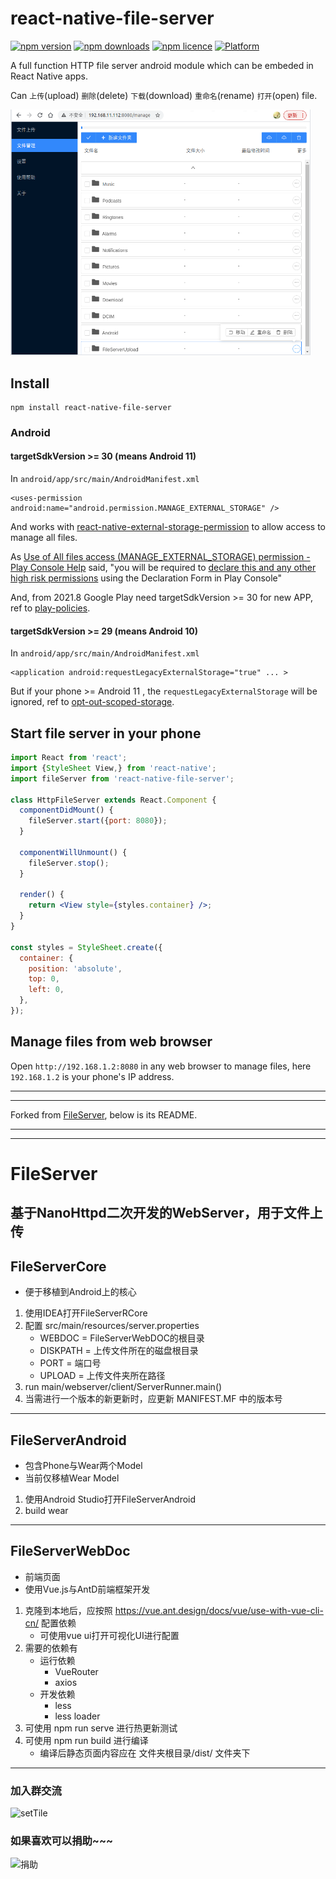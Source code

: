 # react-native-file-server

[![npm version](http://img.shields.io/npm/v/react-native-file-server.svg?style=flat-square)](https://npmjs.org/package/react-native-file-server "View this project on npm")
[![npm downloads](http://img.shields.io/npm/dm/react-native-file-server.svg?style=flat-square)](https://npmjs.org/package/react-native-file-server "View this project on npm")
[![npm licence](http://img.shields.io/npm/l/react-native-file-server.svg?style=flat-square)](https://npmjs.org/package/react-native-file-server "View this project on npm")
[![Platform](https://img.shields.io/badge/platform-android-989898.svg?style=flat-square)](https://npmjs.org/package/react-native-file-server "View this project on npm")

A full function HTTP file server android module which can be embeded in React Native apps.

Can `上传`(upload) `删除`(delete) `下载`(download) `重命名`(rename) `打开`(open) file.

<img src="https://raw.githubusercontent.com/flyskywhy/react-native-file-server/master/assets/manage.png" width="480">

## Install

```shell
npm install react-native-file-server
```

### Android
#### targetSdkVersion >= 30 (means Android 11)
In `android/app/src/main/AndroidManifest.xml`
```
<uses-permission android:name="android.permission.MANAGE_EXTERNAL_STORAGE" />
```

And works with [react-native-external-storage-permission](https://github.com/leonredfish/react-native-external-storage-permission) to allow access to manage all files.

As [Use of All files access (MANAGE_EXTERNAL_STORAGE) permission - Play Console Help](https://support.google.com/googleplay/android-developer/answer/10467955) said, "you will be required to [declare this and any other high risk permissions](https://support.google.com/googleplay/android-developer/answer/9214102) using the Declaration Form in Play Console"

And, from 2021.8 Google Play need targetSdkVersion >= 30 for new APP, ref to [play-policies](https://developer.android.com/distribute/play-policies).

#### targetSdkVersion >= 29 (means Android 10)
In `android/app/src/main/AndroidManifest.xml`
```
<application android:requestLegacyExternalStorage="true" ... >
```
But if your phone >= Android 11 , the `requestLegacyExternalStorage` will be ignored, ref to [opt-out-scoped-storage](https://developer.android.com/training/data-storage/use-cases#opt-out-scoped-storage).

## Start file server in your phone

```jsx
import React from 'react';
import {StyleSheet View,} from 'react-native';
import fileServer from 'react-native-file-server';

class HttpFileServer extends React.Component {
  componentDidMount() {
    fileServer.start({port: 8080});
  }

  componentWillUnmount() {
    fileServer.stop();
  }

  render() {
    return <View style={styles.container} />;
  }
}

const styles = StyleSheet.create({
  container: {
    position: 'absolute',
    top: 0,
    left: 0,
  },
});
```

## Manage files from web browser
Open `http://192.168.1.2:8080` in any web browser to manage files, here `192.168.1.2` is your phone's IP address.

---

---

Forked from [FileServer](https://github.com/lzjyzq2/FileServer), below is its README.

---

---

# FileServer
基于NanoHttpd二次开发的WebServer，用于文件上传
---
## FileServerCore
- 便于移植到Android上的核心
1. 使用IDEA打开FileServerRCore
2. 配置 src/main/resources/server.properties
    - WEBDOC = FileServerWebDOC的根目录
    - DISKPATH = 上传文件所在的磁盘根目录
    - PORT = 端口号
    - UPLOAD = 上传文件夹所在路径
3. run main/webserver/client/ServerRunner.main()
4. 当需进行一个版本的新更新时，应更新 MANIFEST.MF 中的版本号
---
## FileServerAndroid
- 包含Phone与Wear两个Model
- 当前仅移植Wear Model
1. 使用Android Studio打开FileServerAndroid
2. build wear
---
## FileServerWebDoc
- 前端页面
- 使用Vue.js与AntD前端框架开发
1. 克隆到本地后，应按照 https://vue.ant.design/docs/vue/use-with-vue-cli-cn/ 配置依赖
    - 可使用vue ui打开可视化UI进行配置
2. 需要的依赖有
    - 运行依赖
        - VueRouter
        - axios
    - 开发依赖
        - less
        - less loader
3. 可使用 npm run serve 进行热更新测试
4. 可使用 npm run build 进行编译
    - 编译后静态页面内容应在 文件夹根目录/dist/ 文件夹下
---
### 加入群交流
![setTile](https://raw.githubusercontent.com/lzjyzq2/FileServer/master/fileserverwebdoc/src/assets/joinQR.jpg)

### 如果喜欢可以捐助~~~
![捐助](https://raw.githubusercontent.com/lzjyzq2/FileServer/master/fileserverwebdoc/src/assets/jz.png)
